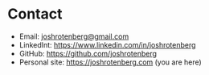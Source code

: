 # Contact

* Email: [joshrotenberg@gmail.com](mailto:joshrotenberg@gmail.com)
* LinkedInt: <https://www.linkedin.com/in/joshrotenberg>
* GitHub: <https://github.com/joshrotenberg>
* Personal site: <https://joshrotenberg.com> (you are here)
